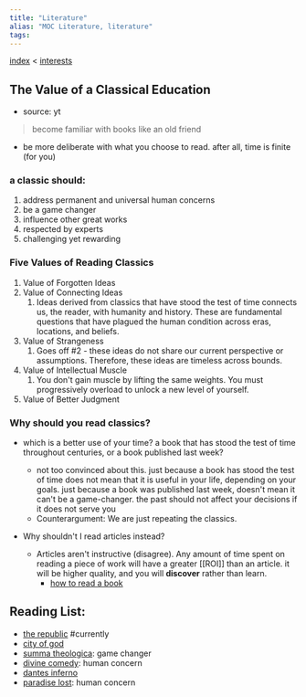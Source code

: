 ```yaml
---
title: "Literature"
alias: "MOC Literature, literature"
tags: 
---
```


[index](_index.md) < [interests](004MOC_interests.md)

## The Value of a Classical Education 
- source: yt
> become familiar with books like an old friend 
- be more deliberate with what you choose to read. after all, time is finite (for you)

### a classic should:
1. address permanent and universal human concerns
2. be a game changer
3. influence other great works
4. respected by experts 
5. challenging yet rewarding

### Five Values of Reading Classics
1. Value of Forgotten Ideas
2. Value of Connecting Ideas
	1. Ideas derived from classics that have stood the test of time connects us, the reader, with humanity and history. These are fundamental questions that have plagued the human condition across eras, locations, and beliefs. 
3. Value of Strangeness
	1. Goes off #2 - these ideas do not share our current perspective or assumptions. Therefore, these ideas are timeless across bounds.
4. Value of Intellectual Muscle
	1. You don't gain muscle by lifting the same weights. You must progressively overload to unlock a new level of yourself.
5. Value of Better Judgment

### Why should you read classics?
- which is a better use of your time? a book that has stood the test of time throughout centuries, or a book published last week?
	- not too convinced about this. just because a book has stood the test of time does not mean that it is useful in your life, depending on your goals. just because a book was published last week, doesn't mean it can't be a game-changer. the past should not affect your decisions if it does not serve you
	- Counterargument: We are just repeating the classics. 

- Why shouldn't I read articles instead?
	- Articles aren't instructive (disagree). Any amount of time spent on reading a piece of work will have a greater [[ROI]] than an article. it will be higher quality, and you will **discover** rather than learn. 
		- [how to read a book](books/how-to-read-a-book.md)


## Reading List:
- [the republic](the-republic.md) #currently
- [city of god](city-of-god.md)
- [summa theologica](summa-theologica.md): game changer
- [divine comedy](divine-comedy.md): human concern
- [dantes inferno](dantes-inferno.md)
- [paradise lost](paradise-lost.md): human concern